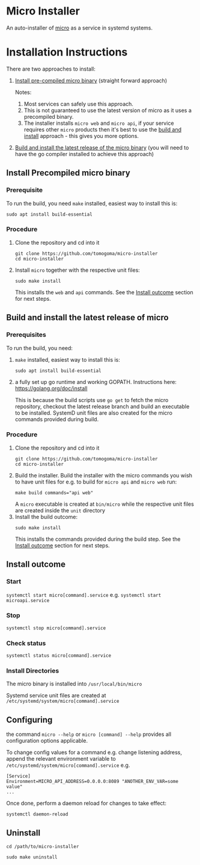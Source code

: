 # Micro Installer #

An auto-installer of [micro](https://github.com/micro/micro) as a service in
systemd systems.

# Installation Instructions #

There are two approaches to install:

1. [Install pre-compiled micro binary](#install-precompiled-micro-binary) (straight forward approach)
    
    Notes:
    
    1. Most services can safely use this approach.
    1. This is not guaranteed to use the latest version of micro
    as it uses a precompiled binary.
    1. The installer installs `micro web` and `micro api`,
    if your service requires other `micro` products then
    it's best to use the [build and install](#build-and-install-the-latest-release-of-micro)
    approach - this gives you more options.
1. [Build and install the latest release of the micro binary](#build-and-install-the-latest-release-of-micro)
(you will need to have the go compiler installed to achieve this approach)

## Install Precompiled micro binary ##

### Prerequisite ###

To run the build, you need `make` installed, easiest way to install this is:
```
sudo apt install build-essential
```

### Procedure ###

1. Clone the repository and cd into it
    ```
    git clone https://github.com/tomogoma/micro-installer
    cd micro-installer
    ```
1. Install `micro` together with the respective unit files:
    ```
    sudo make install
    ```
    This installs the `web` and `api` commands.
    See the [Install outcome](#install-outcome) section for next steps.
    
## Build and install the latest release of micro ##

### Prerequisites ###

To run the build, you need:

1. `make` installed, easiest way to install this is:
    ```
    sudo apt install build-essential
    ```
    
1. a fully set up go runtime and working GOPATH.
Instructions here: https://golang.org/doc/install

    This is because the build scripts use `go get` to fetch the micro repository,
    checkout the latest release branch and build an executable to be installed.
    SystemD unit files are also created for the micro commands provided during build.

### Procedure ###

1. Clone the repository and cd into it
    ```
    git clone https://github.com/tomogoma/micro-installer
    cd micro-installer
    ```
1. Build the installer.
Build the installer with the micro commands you wish to have unit files for
e.g. to build for `micro api` and `micro web` run:
    ```
    make build commands="api web"
    ```
    A `micro` executable is created at `bin/micro` while the respective unit files
    are created inside the `unit` directory
1. Install the build outcome:
    ```
    sudo make install
    ```
    This installs the commands provided during the build step.
    See the [Install outcome](#install-outcome) section for next steps.
    
## Install outcome ##


### Start

`systemctl start micro[command].service`
e.g.
`systemctl start microapi.service`


### Stop

`systemctl stop micro[command].service`


### Check status

`systemctl status micro[command].service`


### Install Directories

The micro binary is installed into
`/usr/local/bin/micro`

Systemd service unit files are created at
`/etc/systemd/system/micro[command].service`

## Configuring ##

the command `micro --help` or `micro [command] --help` provides all configuration options
applicable.

To change config values for a command e.g. change listening address, append the relevant environment
variable to `/etc/systemd/system/micro[command].service`
e.g.
```
[Service]
Environment=MICRO_API_ADDRESS=0.0.0.0:8089 "ANOTHER_ENV_VAR=some value"
...
```
Once done, perform a daemon reload for changes to take effect:
```
systemctl daemon-reload
```


## Uninstall ##

`cd /path/to/micro-installer`

`sudo make uninstall`


